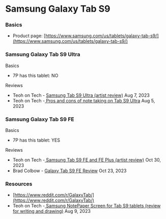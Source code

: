 # Samsung Galaxy Tab S9

### Basics

* Product page: [https://www.samsung.com/us/tablets/galaxy-tab-s9/](https://www.samsung.com/us/tablets/galaxy-tab-s9/)

### Samsung Galaxy Tab S9 Ultra

Basics

* 7P has this tablet: NO

Reviews

* Teoh on Tech - [Samsung Tab S9 Ultra (artist review)](https://www.youtube.com/watch?v=pM-skwRH3GE) Aug 7, 2023
* Teoh on Tech -[ Pros and cons of note taking on Tab S9 Ultra](https://youtu.be/Rmtk4-ItSC0) Aug 5, 2023

### Samsung Galaxy Tab S9 FE

Basics

* 7P has this tablet: YES

Reviews

* Teoh on Tech -[ Samsung Tab S9 FE and FE Plus (artist review)](https://www.youtube.com/watch?v=lZI9gB3siNs) Oct 30, 2023&#x20;
* Brad Colbow - [Galaxy Tab S9 FE Review](https://www.youtube.com/watch?v=8Pb7OAERdZg) Oct 23, 2023

### Resources

* [https://www.reddit.com/r/GalaxyTab/](https://www.reddit.com/r/GalaxyTab/)
* Teoh on Tech -[ Samsung NotePaper Screen for Tab S9 tablets (review for writing and drawing)](https://youtu.be/i6A-61GllGY) Aug 9, 2023



